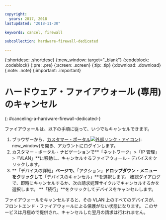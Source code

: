 ```yaml
---

copyright:
  years: 2017, 2018
lastupdated: "2018-11-30"

keywords: cancel, firewall

subcollection: hardware-firewall-dedicated

---
```


{:shortdesc: .shortdesc}
{:new_window: target="_blank"}
{:codeblock: .codeblock}
{:pre: .pre}
{:screen: .screen}
{:tip: .tip}
{:download: .download}
{:note: .note}
{:important: .important}

# ハードウェア・ファイアウォール (専用) のキャンセル
{: #canceling-a-hardware-firewall-dedicated-}

ファイアウォールは、以下の手順に従って、いつでもキャンセルできます。

1. ブラウザーから、[カスタマー・ポータル![外部リンク・アイコン](../../icons/launch-glyph.svg "外部リンク・アイコン")](https://control.softlayer.com/){: new_window}を開き、アカウントにログインします。
2. カスタマー・ポータル・ナビゲーションで**「ネットワーク」>「IP 管理」>「VLAN」**に移動し、キャンセルするファイアウォール・デバイスをクリックします。
3. **「デバイスの詳細」**ページで、**「アクション」**ドロップダウン・メニューをクリックして**「デバイスのキャンセル」**を選択します。 確認ダイアログで、即時にキャンセルするか、次の請求処理サイクルでキャンセルするかを選択します。 **「続行」**をクリックしてデバイスをキャンセルします。

ファイアウォールをキャンセルすると、その VLAN 上のすべてのデバイスが、フロントエンド・ファイアウォールによる保護がない状態になります。 このサービスは月極めで提供され、キャンセルした翌月の請求は行われません。
